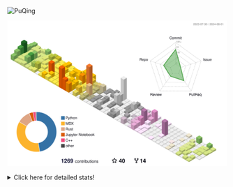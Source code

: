 ![PuQing](https://user-images.githubusercontent.com/27223114/171565019-9a56fae6-b08b-421f-99db-7e830da42371.png)

![](./profile-3d-contrib/profile-season-animate.svg)

<details>
<summary>Click here for detailed stats!</summary>

<!--START_SECTION:waka-->
![Lines of code](https://img.shields.io/badge/From%20Hello%20World%20I%27ve%20Written-1.4%20million%20lines%20of%20code-blue)

**🐱 My GitHub Data** 

> 📦 399.6 kB Used in GitHub's Storage 
 > 
> 🏆 432 Contributions in the Year 2024
 > 
> 🚫 Not Opted to Hire
 > 
> 📜 50 Public Repositories 
 > 
> 🔑 29 Private Repositories 
 > 
**I'm an Early 🐤** 

```text
🌞 Morning                494 commits         ██░░░░░░░░░░░░░░░░░░░░░░░   06.45 % 
🌆 Daytime                3462 commits        ███████████░░░░░░░░░░░░░░   45.23 % 
🌃 Evening                1726 commits        ██████░░░░░░░░░░░░░░░░░░░   22.55 % 
🌙 Night                  1973 commits        ██████░░░░░░░░░░░░░░░░░░░   25.77 % 
```


📊 **This Week I Spent My Time On** 

```text
💬 Programming Languages: 
Browsing                 9 hrs 53 mins       ██████░░░░░░░░░░░░░░░░░░░   25.67 % 
Python                   8 hrs 59 mins       ██████░░░░░░░░░░░░░░░░░░░   23.33 % 
GitHubing                7 hrs 7 mins        █████░░░░░░░░░░░░░░░░░░░░   18.49 % 
Other                    6 hrs 57 mins       █████░░░░░░░░░░░░░░░░░░░░   18.06 % 
Searching                2 hrs 20 mins       ██░░░░░░░░░░░░░░░░░░░░░░░   06.10 % 

🔥 Editors: 
Chrome                   21 hrs 49 mins      ██████████████░░░░░░░░░░░   56.63 % 
VS Code                  16 hrs              ██████████░░░░░░░░░░░░░░░   41.56 % 
fish                     41 mins             ░░░░░░░░░░░░░░░░░░░░░░░░░   01.81 % 

💻 Operating System: 
Mac                      22 hrs 31 mins      ███████████████░░░░░░░░░░   58.44 % 
Linux                    14 hrs 59 mins      ██████████░░░░░░░░░░░░░░░   38.92 % 
WSL                      1 hr 1 min          █░░░░░░░░░░░░░░░░░░░░░░░░   02.64 % 
```


<!--END_SECTION:waka-->
</details>
